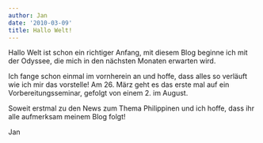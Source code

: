 ```yaml
---
author: Jan
date: '2010-03-09'
title: Hallo Welt!
---
```


Hallo Welt ist schon ein richtiger Anfang, mit diesem Blog beginne ich mit der
Odyssee, die mich in den nächsten Monaten erwarten wird.

Ich fange schon einmal im vornherein an und hoffe, dass alles so verläuft wie
ich mir das vorstelle! Am 26. März geht es das erste mal auf ein
Vorbereitungsseminar, gefolgt von einem 2. im August.

Soweit erstmal zu den News zum Thema Philippinen und ich hoffe, dass ihr alle
aufmerksam meinem Blog folgt!

Jan
